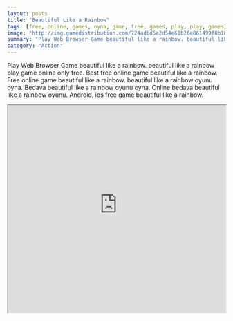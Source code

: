 ```yaml
---
layout: posts
title: "Beautiful Like a Rainbow"
tags: [free, online, games, oyna, game, free, games, play, play, games]
image: "http://img.gamedistribution.com/724adbd5a2d54e61b26e861499f8b18d.jpg"
summary: "Play Web Browser Game beautiful like a rainbow. beautiful like a rainbow play game online only free. Best free online game beautiful like a rainbow. Free online game beautiful like a rainbow. beautiful like a rainbow oyunu oyna. Bedava beautiful like a rainbow oyunu oyna. Online bedava beautiful like a rainbow oyunu. Android, ios free game beautiful like a rainbow."
category: "Action"
---
```


Play Web Browser Game beautiful like a rainbow. beautiful like a rainbow play game online only free. Best free online game beautiful like a rainbow. Free online game beautiful like a rainbow. beautiful like a rainbow oyunu oyna. Bedava beautiful like a rainbow oyunu oyna. Online bedava beautiful like a rainbow oyunu. Android, ios free game beautiful like a rainbow.

<iframe width="100%" height="480px;" src="http://flash.gamedistribution.com?game=724adbd5a2d54e61b26e861499f8b18d"></iframe>